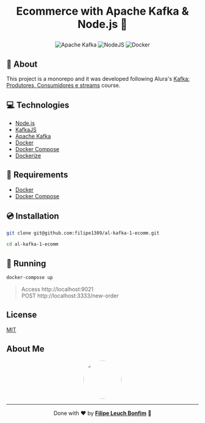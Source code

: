 # <p align="center">Ecommerce with Apache Kafka & Node.js 🛒</p>

<p align="center">
    <img src="https://img.shields.io/badge/Tools-Apache_Kafka-informational?style=flat-square&logo=apache-kafka&color=231F20&logoColor=231F20" alt="Apache Kafka" />
    <img src="https://img.shields.io/badge/Code-NodeJS-informational?style=flat-square&logo=node.js&color=339933" alt="NodeJS" />
    <img src="https://img.shields.io/badge/Tools-Docker-informational?style=flat-square&logo=docker&color=2496ED" alt="Docker" />
</p>

## 💬 About

This project is a monorepo and it was developed following Alura's [Kafka: Produtores, Consumidores e streams](https://cursos.alura.com.br/course/kafka-introducao-a-streams-em-microservicos) course.

## :computer: Technologies

- [Node.js](https://nodejs.org/en/)
- [KafkaJS](https://kafka.js.org/)
- [Apache Kafka](https://kafka.apache.org/)
- [Docker](https://www.docker.com/)
- [Docker Compose](https://docs.docker.com/compose/)
- [Dockerize](https://github.com/jwilder/dockerize)

## :scroll: Requirements

- [Docker](https://www.docker.com/)
- [Docker Compose](https://docs.docker.com/compose/)

## :cd: Installation

```sh
git clone git@github.com:filipe1309/al-kafka-1-ecomm.git
```

```sh
cd al-kafka-1-ecomm
```

## :runner: Running

```sh
docker-compose up
```

> Access http://localhost:9021  
> POST http://localhost:3333/new-order

## License

[MIT](https://choosealicense.com/licenses/mit/)

## About Me

<p align="center">
    <a style="font-weight: bold" href="https://www.linkedin.com/in/filipe1309/">
    <img style="border-radius:50%" width="100px; "src="https://avatars.githubusercontent.com/u/2081014?s=60&v=4"/>
    </a>
</p>

---

<p align="center">
    Done with ♥ by <a style="font-weight: bold" href="https://www.linkedin.com/in/filipe1309/">Filipe Leuch Bonfim</a> 🖖
</p>
